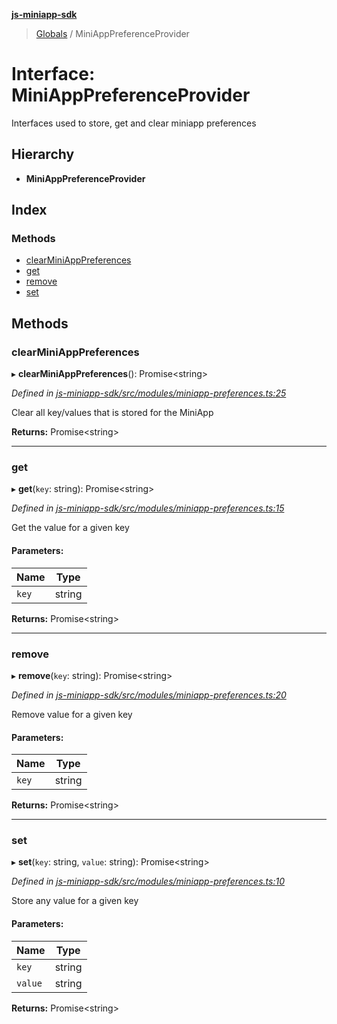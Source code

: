 **[js-miniapp-sdk](../README.md)**

> [Globals](../README.md) / MiniAppPreferenceProvider

# Interface: MiniAppPreferenceProvider

Interfaces used to store, get and clear miniapp preferences

## Hierarchy

* **MiniAppPreferenceProvider**

## Index

### Methods

* [clearMiniAppPreferences](miniapppreferenceprovider.md#clearminiapppreferences)
* [get](miniapppreferenceprovider.md#get)
* [remove](miniapppreferenceprovider.md#remove)
* [set](miniapppreferenceprovider.md#set)

## Methods

### clearMiniAppPreferences

▸ **clearMiniAppPreferences**(): Promise\<string>

*Defined in [js-miniapp-sdk/src/modules/miniapp-preferences.ts:25](https://github.com/rakutentech/js-miniapp/blob/b0ef4a6/js-miniapp-sdk/src/modules/miniapp-preferences.ts#L25)*

Clear all key/values that is stored for the MiniApp

**Returns:** Promise\<string>

___

### get

▸ **get**(`key`: string): Promise\<string>

*Defined in [js-miniapp-sdk/src/modules/miniapp-preferences.ts:15](https://github.com/rakutentech/js-miniapp/blob/b0ef4a6/js-miniapp-sdk/src/modules/miniapp-preferences.ts#L15)*

Get the value for a given key

#### Parameters:

Name | Type |
------ | ------ |
`key` | string |

**Returns:** Promise\<string>

___

### remove

▸ **remove**(`key`: string): Promise\<string>

*Defined in [js-miniapp-sdk/src/modules/miniapp-preferences.ts:20](https://github.com/rakutentech/js-miniapp/blob/b0ef4a6/js-miniapp-sdk/src/modules/miniapp-preferences.ts#L20)*

Remove value for a given key

#### Parameters:

Name | Type |
------ | ------ |
`key` | string |

**Returns:** Promise\<string>

___

### set

▸ **set**(`key`: string, `value`: string): Promise\<string>

*Defined in [js-miniapp-sdk/src/modules/miniapp-preferences.ts:10](https://github.com/rakutentech/js-miniapp/blob/b0ef4a6/js-miniapp-sdk/src/modules/miniapp-preferences.ts#L10)*

Store any value for a given key

#### Parameters:

Name | Type |
------ | ------ |
`key` | string |
`value` | string |

**Returns:** Promise\<string>
